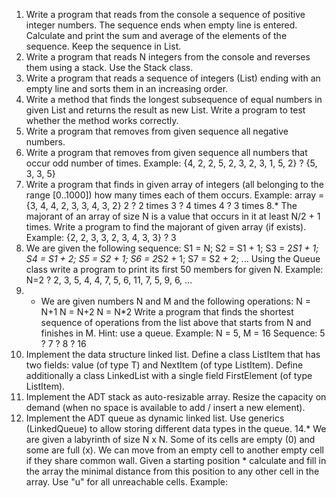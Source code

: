 1. Write a program that reads from the console a sequence of positive integer numbers. The sequence ends when empty line is entered. Calculate and print the sum and average of the elements of the sequence. Keep the sequence in List<int>.
2. Write a program that reads N integers from the console and reverses them using a stack. Use the Stack<int> class.
3. Write a program that reads a sequence of integers (List<int>) ending with an empty line and sorts them in an increasing order.
4. Write a method that finds the longest subsequence of equal numbers in given List<int> and returns the result as new List<int>. Write a program to test whether the method works correctly.
5. Write a program that removes from given sequence all negative numbers.
6. Write a program that removes from given sequence all numbers that occur odd number of times. Example:
{4, 2, 2, 5, 2, 3, 2, 3, 1, 5, 2} ? {5, 3, 3, 5}
7. Write a program that finds in given array of integers (all belonging to the range [0..1000]) how many times each of them occurs.
Example: array = {3, 4, 4, 2, 3, 3, 4, 3, 2}
2 ? 2 times
3 ? 4 times
4 ? 3 times
8.* The majorant of an array of size N is a value that occurs in it at least N/2 + 1 times. Write a program to find the majorant of given array (if exists). Example:
{2, 2, 3, 3, 2, 3, 4, 3, 3} ? 3
9. We are given the following sequence:
S1 = N;
S2 = S1 + 1;
S3 = 2*S1 + 1;
S4 = S1 + 2;
S5 = S2 + 1;
S6 = 2*S2 + 1;
S7 = S2 + 2;
...
Using the Queue<T> class write a program to print its first 50 members for given N.
Example: N=2 ? 2, 3, 5, 4, 4, 7, 5, 6, 11, 7, 5, 9, 6, ...
10. * We are given numbers N and M and the following operations:
N = N+1
N = N+2
N = N*2
Write a program that finds the shortest sequence of operations from the list above that starts from N and finishes in M. Hint: use a queue.
Example: N = 5, M = 16
Sequence: 5 ? 7 ? 8 ? 16
11. Implement the data structure linked list. Define a class ListItem<T> that has two fields: value (of type T) and NextItem (of type ListItem<T>). Define additionally a class LinkedList<T> with a single field FirstElement (of type ListItem<T>).
12. Implement the ADT stack as auto-resizable array. Resize the capacity on demand (when no space is available to add / insert a new element).
13. Implement the ADT queue as dynamic linked list. Use generics (LinkedQueue<T>) to allow storing different data types in the queue.
14.* We are given a labyrinth of size N x N. Some of its cells are empty (0) and some are full (x). We can move from an empty cell to another empty cell if they share common wall. Given a starting position * calculate and fill in the array the minimal distance from this position to any other cell in the array. Use "u" for all unreachable cells. Example:

